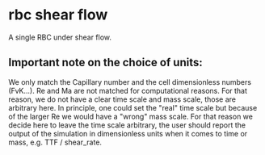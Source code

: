 # rbc shear flow

A single RBC under shear flow.

## Important note on the choice of units:

We only match the Capillary number and the cell dimensionless numbers (FvK...).
Re and Ma are not matched for computational reasons.
For that reason, we do not have a clear time scale and mass scale, those are arbitrary here.
In principle, one could set the "real" time scale but because of the larger Re we would have a "wrong" mass scale.
For that reason we decide here to leave the time scale arbitrary, the user should report the output of the simulation in dimensionless units when it comes to time or mass, e.g. TTF / shear_rate.

